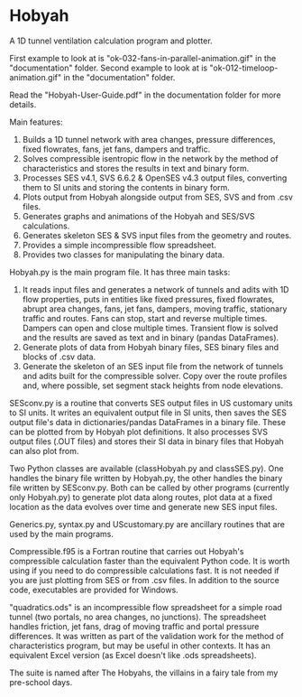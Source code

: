 # Hobyah
A 1D tunnel ventilation calculation program and plotter.

First example to look at is "ok-032-fans-in-parallel-animation.gif" in the "documentation" folder.
Second example to look at is "ok-012-timeloop-animation.gif" in the "documentation" folder.

Read the "Hobyah-User-Guide.pdf" in the documentation folder for more details.

Main features:
  1) Builds a 1D tunnel network with area changes, pressure differences, fixed flowrates, fans, jet fans, dampers and traffic.
  2) Solves compressible isentropic flow in the network by the method of characteristics and stores the results in text and binary form.
  3) Processes SES v4.1, SVS 6.6.2 & OpenSES v4.3 output files, converting them to SI units and storing the contents in binary form.
  4) Plots output from Hobyah alongside output from SES, SVS and from .csv files.
  5) Generates graphs and animations of the Hobyah and SES/SVS calculations.
  6) Generates skeleton SES & SVS input files from the geometry and routes.
  7) Provides a simple incompressible flow spreadsheet.
  8) Provides two classes for manipulating the binary data.

Hobyah.py is the main program file.  It has three main tasks:
  1) It reads input files and generates a network of tunnels and adits with 1D flow properties, puts in entities like fixed pressures, fixed flowrates, abrupt area changes, fans, jet fans, dampers, moving traffic, stationary traffic and routes.  Fans can stop, start and reverse multiple times.  Dampers can open and close multiple times.  Transient flow is solved and the results are saved as text and in binary (pandas DataFrames).
  2) Generate plots of data from Hobyah binary files, SES binary files and blocks of .csv data.
  3) Generate the skeleton of an SES input file from the network of tunnels and adits built for the compressible solver.  Copy over the route profiles and, where possible, set segment stack heights from node elevations.

SESconv.py is a routine that converts SES output files in US customary units to SI units.  It writes an equivalent output file in SI units, then saves the SES output file's data in dictionaries/pandas DataFrames in a binary file.  These can be plotted from by Hobyah plot definitions.  It also processes SVS output files (.OUT files) and stores their SI data in binary files that Hobyah can also plot from.

Two Python classes are available (classHobyah.py and classSES.py).  One handles the binary file written by Hobyah.py, the other handles the binary file written by SESconv.py.  Both can be called by other programs (currently only Hobyah.py) to generate plot data along routes, plot data at a fixed location as the data evolves over time and generate new SES input files.

Generics.py, syntax.py and UScustomary.py are ancillary routines that are used by the main programs.

Compressible.f95 is a Fortran routine that carries out Hobyah's compressible calculation faster than the equivalent Python code.  It is worth using if you need to do compressible calculations fast. It is not needed if you are just plotting from SES or from .csv files.  In addition to the source code, executables are provided for Windows.

"quadratics.ods" is an incompressible flow spreadsheet for a simple road tunnel (two portals, no area changes, no junctions).  The spreadsheet handles friction, jet fans, drag of moving traffic and portal pressure differences.  It was written as part of the validation work for the method of characteristics program, but may be useful in other contexts.  It has an equivalent Excel version (as Excel doesn't like .ods spreadsheets).

The suite is named after The Hobyahs, the villains in a fairy tale from my pre-school days.
